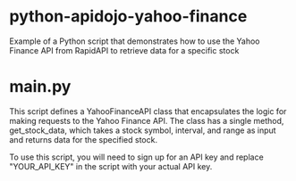 # python-apidojo-yahoo-finance
Example of a Python script that demonstrates how to use the Yahoo Finance API from RapidAPI to retrieve data for a specific stock

# main.py
This script defines a YahooFinanceAPI class that encapsulates the logic for making requests to the Yahoo Finance API. The class has a single method, get_stock_data, which takes a stock symbol, interval, and range as input and returns data for the specified stock.

To use this script, you will need to sign up for an API key and replace "YOUR_API_KEY" in the script with your actual API key.
